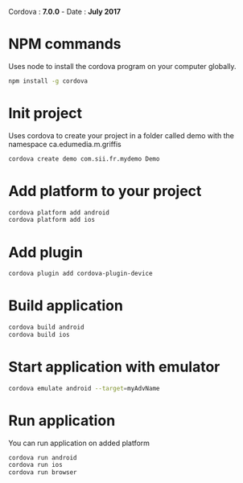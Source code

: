 Cordova : __7.0.0__ - Date : __July 2017__

# NPM commands

Uses node to install the cordova program on your computer globally.

```bash
npm install -g cordova
```

# Init project

Uses cordova to create your project in a folder called demo with the namespace ca.edumedia.m.griffis

```bash
cordova create demo com.sii.fr.mydemo Demo
```

# Add platform to your project

```bash
cordova platform add android
cordova platform add ios
```

# Add plugin

```bash
cordova plugin add cordova-plugin-device
```

# Build application

```bash
cordova build android
cordova build ios
```

# Start application with emulator

```bash
cordova emulate android --target=myAdvName
```

# Run application

You can run application on added platform

```bash
cordova run android
cordova run ios
cordova run browser
```
